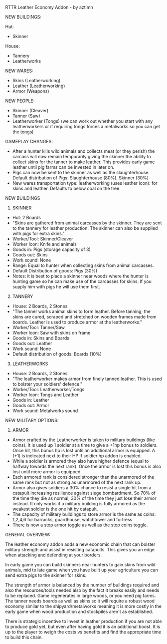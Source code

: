 RTTR Leather Economy Addon - by aztimh

NEW BUILDINGS:

Hut:
- Skinner

House:
- Tannery
- Leatherworks

NEW WARES:
- Skins (Leatherworking)
- Leather (Leatherworking)
- Armor (Weapons)

NEW PEOPLE:
- Skinner (Cleaver)
- Tanner (Saw)
- Leatherworker (Tongs) (we can work out whether you start with any leatherworkers or if requiring tongs forces a metalworks so you can get the tongs)

GAMEPLAY CHANGES:
- After a hunter kills wild animals and collects meat (or they perish) the carcass will now remain temporarily giving the skinner the ability to collect skins for the tanner to make leather. This provides early game leather until pig farms can be invested in later on.
- Pigs can now be sent to the skinner as well as the slaughterhouse. Default distribution of Pigs: Slaughterhouse (80%), Skinner (30%)
- New wares transportation type: leatherworking (uses leather icon): for skins and leather. Defaults to below coal on the tree.

NEW BUILDINGS

1. SKINNER
- Hut: 2 Boards
- "Skins are gathered from animal carcasses by the skinner. They are sent to the tannery for leather production. The skinner can also be supplied with pigs for extra skins."
- Worker/Tool: Skinner/Cleaver
- Worker Icon: Knife and animals
- Goods in: Pigs (storage capacity of 3)
- Goods out: Skins
- Work sound: None
- Range: Equal to hunter when collecting skins from animal carcasses.
- Default Distribution of goods: Pigs (30%)
- Notes: it is best to place a skinner near woods where the hunter is hunting game so he can make use of the carcasses for skins. If you supply him with pigs he will use them first.

2. TANNERY
- House: 2 Boards, 2 Stones
- "The tanner works animal skins to form leather. Before tanning; the skins are cured, scraped and stretched on wooden frames made from boards. Leather is used to produce armor at the leatherworks."
- Worker/Tool: Tanner/Saw
- Worker Icon: Saw with skins on frame
- Goods in: Skins and Boards
- Goods out: Leather
- Work sound: None
- Default distribution of goods: Boards (10%)

3. LEATHERWORKS
- House: 2 Boards, 2 Stones
- "The leatherworker makes armor from finely tanned leather. This is used to bolster your soldiers' defence."
- Worker/Tool: Leatherworker/Tongs
- Worker Icon: Tongs and Leather
- Goods in: Leather
- Goods out: Armor
- Work sound: Metalworks sound

NEW MILITARY OPTIONS:

1. ARMOR
- Armor crafted by the Leatherworker is taken to military buildings (like coins). It is used up 1 soldier at a time to give a +1hp bonus to soldiers. Once hit, this bonus hp is lost until an additional armor is equipped. A (+1) is indicated next to their HP if soldier hp addon is enabled.
- While a soldier is armored they also have higher defence (equal to halfway towards the next rank). Once the armor is lost this bonus is also lost until more armor is equipped.
- Each armored rank is considered stronger than the unarmored of the same rank but not as strong as unarmored of the next rank up.
- Armor also gives soldiers a 30% chance to resist a single hit from a catapult increasing resilience against siege bombardment. So 70% of the time they die as normal; 30% of the time they just lose their armor instead. It only works if a military building is fully armored as the weakest soldier is the one hit by catapult.
- The capacity of military buildings to store armor is the same as coins: 1,2,4,6 for barracks, guardhouse, watchtower and fortress.
- There is now a stop armor toggle as well as the stop coins toggle.

GENERAL OVERVIEW:

The leather economy addon adds a new economic chain that can bolster military strength and assist in resisting catapults. This gives you an edge when attacking and defending at your borders.

In early game you can build skinners near hunters to gain skins from wild animals, mid to late game when you have built up your agriculture you can send extra pigs to the skinner for skins.

The strength of armor is balanced by the number of buildings required and also the resources/tools needed also by the fact it breaks easily and needs to be replaced. Game regenerates in large woods, or you need pig farms. The tanner needs boards as well as skins so it will require a robust wood economy similar to the shipyard/metalworks meaning it is more costly in the early game when wood production and stockpiles aren't as established.

There is strategic incentive to invest in leather production if you are not able to produce gold yet, but even after having gold it is an additional boost. It is up to the player to weigh the costs vs benefits and find the appropriate time to build this chain.
